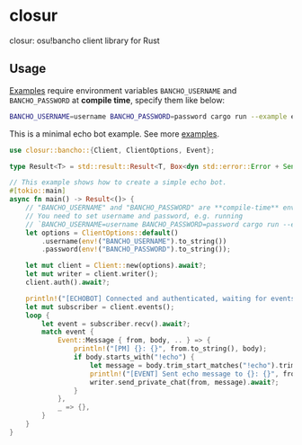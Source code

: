 # closur

closur: osu!bancho client library for Rust

## Usage

[Examples](./examples) require environment variables `BANCHO_USERNAME` and `BANCHO_PASSWORD` at **compile time**, specify them like below:

```bash
BANCHO_USERNAME=username BANCHO_PASSWORD=password cargo run --example echobot
```

This is a minimal echo bot example. See more [examples](./examples).

```rust
use closur::bancho::{Client, ClientOptions, Event};

type Result<T> = std::result::Result<T, Box<dyn std::error::Error + Send + Sync>>;

// This example shows how to create a simple echo bot.
#[tokio::main]
async fn main() -> Result<()> {
    // "BANCHO_USERNAME" and "BANCHO_PASSWORD" are **compile-time** environment variables.
    // You need to set username and password, e.g. running
    // `BANCHO_USERNAME=username BANCHO_PASSWORD=password cargo run --example echobot`
    let options = ClientOptions::default()
        .username(env!("BANCHO_USERNAME").to_string())
        .password(env!("BANCHO_PASSWORD").to_string());

    let mut client = Client::new(options).await?;
    let mut writer = client.writer();
    client.auth().await?;

    println!("[ECHOBOT] Connected and authenticated, waiting for events...");
    let mut subscriber = client.events();
    loop {
        let event = subscriber.recv().await?;
        match event {
            Event::Message { from, body, .. } => {
                println!("[PM] {}: {}", from.to_string(), body);
                if body.starts_with("!echo") {
                    let message = body.trim_start_matches("!echo").trim();
                    println!("[EVENT] Sent echo message to {}: {}", from, message);
                    writer.send_private_chat(from, message).await?;
                }
            },
            _ => {},
        }
    }
}
```
